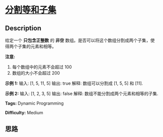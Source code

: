 # [分割等和子集][title]

## Description

给定一个 **只包含正整数** 的 **非空** 数组。是否可以将这个数组分割成两个子集，使得两个子集的元素和相等。

**注意:**

  1. 每个数组中的元素不会超过 100
  2. 数组的大小不会超过 200

**示例 1:**
            输入: [1, 5, 11, 5]        输出: true        解释: 数组可以分割成 [1, 5, 5] 和 [11].    



**示例  2:**
            输入: [1, 2, 3, 5]        输出: false        解释: 数组不能分割成两个元素和相等的子集.    




**Tags:** Dynamic Programming

**Difficulty:** Medium

## 思路

[title]: https://leetcode-cn.com/problems/partition-equal-subset-sum
